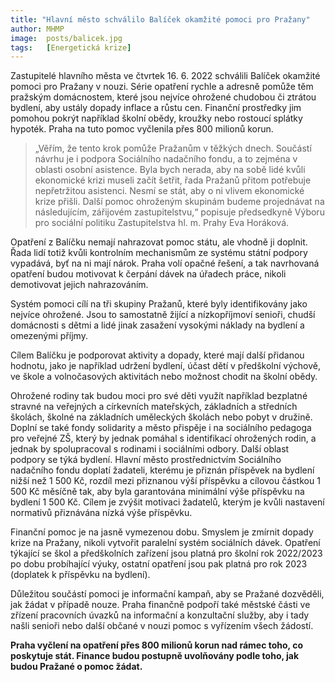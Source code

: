 ```yaml
---
title: "Hlavní město schválilo Balíček okamžité pomoci pro Pražany"
author: MHMP
image: 	posts/balicek.jpg
tags:   [Energetická krize]
---
```


Zastupitelé hlavního města ve čtvrtek 16. 6. 2022 schválili Balíček okamžité pomoci pro Pražany v nouzi. Série opatření rychle a adresně pomůže těm pražským domácnostem, které jsou nejvíce ohrožené chudobou či ztrátou bydlení, aby ustály dopady inflace a růstu cen. Finanční prostředky jim pomohou pokrýt například školní obědy, kroužky nebo rostoucí splátky hypoték. Praha na tuto pomoc vyčlenila přes 800 milionů korun.

>„Věřím, že tento krok pomůže Pražanům v těžkých dnech. Součástí návrhu je i podpora Sociálního nadačního fondu, a to zejména v oblasti osobní asistence. Byla bych nerada, aby na sobě lidé kvůli ekonomické krizi museli začít šetřit, řada Pražanů přitom potřebuje nepřetržitou asistenci. Nesmí se stát, aby o ni vlivem ekonomické krize přišli. Další pomoc ohroženým skupinám budeme projednávat na následujícím, zářijovém zastupitelstvu,“ popisuje předsedkyně Výboru pro sociální politiku Zastupitelstva hl. m. Prahy Eva Horáková.

Opatření z Balíčku nemají nahrazovat pomoc státu, ale vhodně ji doplnit. Řada lidí totiž kvůli kontrolním mechanismům ze systému státní podpory vypadává, byť na ni mají nárok. Praha volí opačné řešení, a tak navrhovaná opatření budou motivovat k čerpání dávek na úřadech práce, nikoli demotivovat jejich nahrazováním.

Systém pomoci cílí na tři skupiny Pražanů, které byly identifikovány jako nejvíce ohrožené. Jsou to samostatně žijící a nízkopříjmoví senioři, chudší domácnosti s dětmi a lidé jinak zasažení vysokými náklady na bydlení a omezenými příjmy.

Cílem Balíčku je podporovat aktivity a dopady, které mají další přidanou hodnotu, jako je například udržení bydlení, účast dětí v předškolní výchově, ve škole a volnočasových aktivitách nebo možnost chodit na školní obědy.

Ohrožené rodiny tak budou moci pro své děti využít například bezplatné stravné na veřejných a církevních mateřských, základních a středních školách, školné na základních uměleckých školách nebo pobyt v družině. Doplní se také fondy solidarity a město přispěje i na sociálního pedagoga pro veřejné ZŠ, který by jednak pomáhal s identifikací ohrožených rodin, a jednak by spolupracoval s rodinami i sociálními odbory. Další oblast podpory se týká bydlení. Hlavní město prostřednictvím Sociálního nadačního fondu doplatí žadateli, kterému je přiznán příspěvek na bydlení nižší než 1 500 Kč, rozdíl mezi přiznanou výší příspěvku a cílovou částkou 1 500 Kč měsíčně tak, aby byla garantována minimální výše příspěvku na bydlení 1 500 Kč. Cílem je zvýšit motivaci žadatelů, kterým je kvůli nastavení normativů přiznávána nízká výše příspěvku.

Finanční pomoc je na jasně vymezenou dobu. Smyslem je zmírnit dopady krize na Pražany, nikoli vytvořit paralelní systém sociálních dávek. Opatření týkající se škol a předškolních zařízení jsou platná pro školní rok 2022/2023 po dobu probíhající výuky, ostatní opatření jsou pak platná pro rok 2023 (doplatek k příspěvku na bydlení).

Důležitou součástí pomoci je informační kampaň, aby se Pražané dozvěděli, jak žádat v případě nouze. Praha finančně podpoří také městské části ve zřízení pracovních úvazků na informační a konzultační služby, aby i tady našli senioři nebo další občané v nouzi pomoc s vyřízením všech žádostí.

**Praha vyčlení na opatření přes 800 milionů korun nad rámec toho, co poskytuje stát. Finance budou postupně uvolňovány podle toho, jak budou Pražané o pomoc žádat.**
